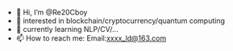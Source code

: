 - 👋 Hi, I’m @Re20Cboy
- 👀 interested in blockchain/cryptocurrency/quantum computing
- 🌱 currently learning NLP/CV/...
- 📫 How to reach me: Email:xxxx_ld@163.com
